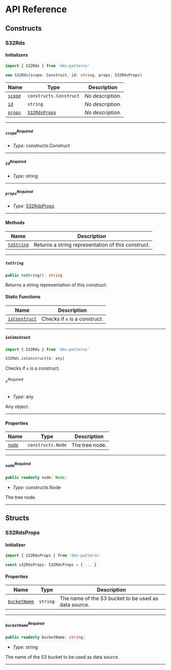 # API Reference <a name="API Reference" id="api-reference"></a>

## Constructs <a name="Constructs" id="Constructs"></a>

### S32Rds <a name="S32Rds" id="dms-patterns.S32Rds"></a>

#### Initializers <a name="Initializers" id="dms-patterns.S32Rds.Initializer"></a>

```typescript
import { S32Rds } from 'dms-patterns'

new S32Rds(scope: Construct, id: string, props: S32RdsProps)
```

| **Name** | **Type** | **Description** |
| --- | --- | --- |
| <code><a href="#dms-patterns.S32Rds.Initializer.parameter.scope">scope</a></code> | <code>constructs.Construct</code> | *No description.* |
| <code><a href="#dms-patterns.S32Rds.Initializer.parameter.id">id</a></code> | <code>string</code> | *No description.* |
| <code><a href="#dms-patterns.S32Rds.Initializer.parameter.props">props</a></code> | <code><a href="#dms-patterns.S32RdsProps">S32RdsProps</a></code> | *No description.* |

---

##### `scope`<sup>Required</sup> <a name="scope" id="dms-patterns.S32Rds.Initializer.parameter.scope"></a>

- *Type:* constructs.Construct

---

##### `id`<sup>Required</sup> <a name="id" id="dms-patterns.S32Rds.Initializer.parameter.id"></a>

- *Type:* string

---

##### `props`<sup>Required</sup> <a name="props" id="dms-patterns.S32Rds.Initializer.parameter.props"></a>

- *Type:* <a href="#dms-patterns.S32RdsProps">S32RdsProps</a>

---

#### Methods <a name="Methods" id="Methods"></a>

| **Name** | **Description** |
| --- | --- |
| <code><a href="#dms-patterns.S32Rds.toString">toString</a></code> | Returns a string representation of this construct. |

---

##### `toString` <a name="toString" id="dms-patterns.S32Rds.toString"></a>

```typescript
public toString(): string
```

Returns a string representation of this construct.

#### Static Functions <a name="Static Functions" id="Static Functions"></a>

| **Name** | **Description** |
| --- | --- |
| <code><a href="#dms-patterns.S32Rds.isConstruct">isConstruct</a></code> | Checks if `x` is a construct. |

---

##### ~~`isConstruct`~~ <a name="isConstruct" id="dms-patterns.S32Rds.isConstruct"></a>

```typescript
import { S32Rds } from 'dms-patterns'

S32Rds.isConstruct(x: any)
```

Checks if `x` is a construct.

###### `x`<sup>Required</sup> <a name="x" id="dms-patterns.S32Rds.isConstruct.parameter.x"></a>

- *Type:* any

Any object.

---

#### Properties <a name="Properties" id="Properties"></a>

| **Name** | **Type** | **Description** |
| --- | --- | --- |
| <code><a href="#dms-patterns.S32Rds.property.node">node</a></code> | <code>constructs.Node</code> | The tree node. |

---

##### `node`<sup>Required</sup> <a name="node" id="dms-patterns.S32Rds.property.node"></a>

```typescript
public readonly node: Node;
```

- *Type:* constructs.Node

The tree node.

---


## Structs <a name="Structs" id="Structs"></a>

### S32RdsProps <a name="S32RdsProps" id="dms-patterns.S32RdsProps"></a>

#### Initializer <a name="Initializer" id="dms-patterns.S32RdsProps.Initializer"></a>

```typescript
import { S32RdsProps } from 'dms-patterns'

const s32RdsProps: S32RdsProps = { ... }
```

#### Properties <a name="Properties" id="Properties"></a>

| **Name** | **Type** | **Description** |
| --- | --- | --- |
| <code><a href="#dms-patterns.S32RdsProps.property.bucketName">bucketName</a></code> | <code>string</code> | The name of the S3 bucket to be used as data source. |

---

##### `bucketName`<sup>Required</sup> <a name="bucketName" id="dms-patterns.S32RdsProps.property.bucketName"></a>

```typescript
public readonly bucketName: string;
```

- *Type:* string

The name of the S3 bucket to be used as data source.

---



